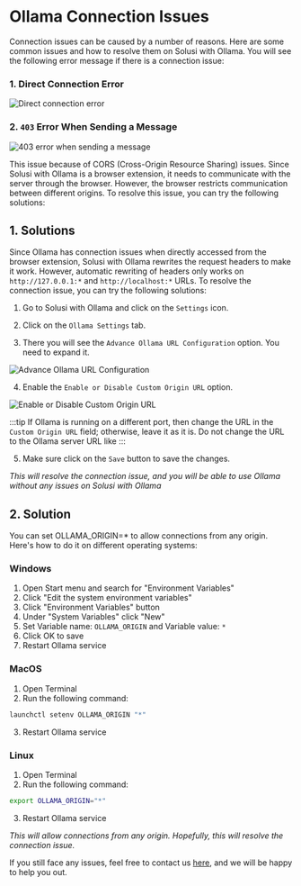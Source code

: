 # Ollama Connection Issues

Connection issues can be caused by a number of reasons. Here are some common issues and how to resolve them on Solusi with Ollama. You will see the following error message if there is a connection issue:

### 1. Direct Connection Error
![Direct connection error](https://image.pageassist.xyz/Screenshot%202024-05-13%20001742.png)

### 2. `403` Error When Sending a Message
![403 error when sending a message](https://image.pageassist.xyz/Screenshot%202024-05-13%20001940.png)

This issue because of CORS (Cross-Origin Resource Sharing) issues. Since Solusi with Ollama is a browser extension, it needs to communicate with the server through the browser. However, the browser restricts communication between different origins. To resolve this issue, you can try the following solutions:   

## 1. Solutions 

Since Ollama has connection issues when directly accessed from the browser extension, Solusi with Ollama rewrites the request headers to make it work. However, automatic rewriting of headers only works on `http://127.0.0.1:*` and `http://localhost:*` URLs. To resolve the connection issue, you can try the following solutions:

1. Go to Solusi with Ollama and click on the `Settings` icon.

2. Click on the `Ollama Settings` tab.

3. There you will see the `Advance Ollama URL Configuration` option. You need to expand it.

![Advance Ollama URL Configuration](https://image.pageassist.xyz/Screenshot%202024-05-13%20003123.png)

4. Enable the `Enable or Disable Custom Origin URL` option.

![Enable or Disable Custom Origin URL](https://image.pageassist.xyz/Screenshot%202024-05-13%20003225.png)

:::tip
If Ollama is running on a different port, then change the URL in the `Custom Origin URL` field; otherwise, leave it as it is. Do not change the URL to the Ollama server URL like
:::

5. Make sure click on the `Save` button to save the changes.

_This will resolve the connection issue, and you will be able to use Ollama without any issues on Solusi with Ollama_

## 2. Solution

You can set OLLAMA_ORIGIN=* to allow connections from any origin. Here's how to do it on different operating systems:

### Windows
1. Open Start menu and search for "Environment Variables"
2. Click "Edit the system environment variables"
3. Click "Environment Variables" button
4. Under "System Variables" click "New"
5. Set Variable name: `OLLAMA_ORIGIN` and Variable value: `*`
6. Click OK to save
7. Restart Ollama service


### MacOS

1. Open Terminal
2. Run the following command:

```bash
launchctl setenv OLLAMA_ORIGIN "*"
```
3. Restart Ollama service

### Linux
1. Open Terminal
2. Run the following command:

```bash
export OLLAMA_ORIGIN="*"
```
3. Restart Ollama service

_This will allow connections from any origin. Hopefully, this will resolve the connection issue._



If you still face any issues, feel free to contact us [here](https://github.com/solusi/page-assist/issues/new), and we will be happy to help you out.